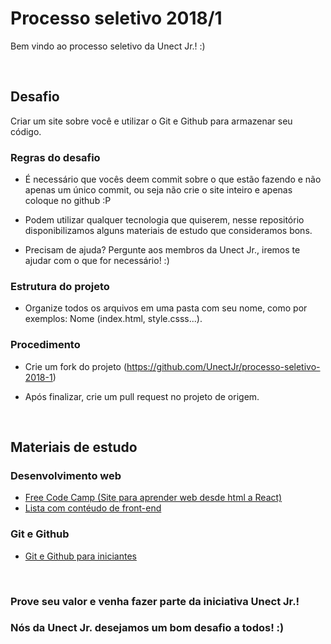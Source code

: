 # Processo seletivo 2018/1

Bem vindo ao processo seletivo da Unect Jr.! :)

  

<br>

  

## Desafio

Criar um site sobre você e utilizar o Git e Github para armazenar seu código.

  

### Regras do desafio

* É necessário que vocês deem commit sobre o que estão fazendo e não apenas um único commit, ou seja não crie o site inteiro e apenas coloque no github :P

* Podem utilizar qualquer tecnologia que quiserem, nesse repositório disponibilizamos alguns materiais de estudo que consideramos bons.

* Precisam de ajuda? Pergunte aos membros da Unect Jr., iremos te ajudar com o que for necessário! :)

  

### Estrutura do projeto

* Organize todos os arquivos em uma pasta com seu nome, como por exemplos: Nome (index.html, style.csss...).

  
  

### Procedimento

* Crie um fork do projeto (https://github.com/UnectJr/processo-seletivo-2018-1)

* Após finalizar, crie um pull request no projeto de origem.

  

<br>

  

## Materiais de estudo

### Desenvolvimento web
*  [Free Code Camp (Site para aprender web desde html a React)](https://www.freecodecamp.org/)
* [Lista com contéudo de front-end](https://github.com/syaning/awesome-frontend)

  

### Git e Github

*  [Git e Github para iniciantes](https://www.udemy.com/git-e-github-para-iniciantes/)

<br>

  

### Prove seu valor e venha fazer parte da iniciativa Unect Jr.!

### Nós da Unect Jr. desejamos um bom desafio a todos! :)
